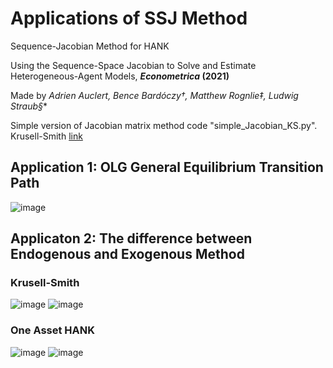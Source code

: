 # Applications of SSJ Method
Sequence-Jacobian Method for HANK

Using the Sequence-Space Jacobian to Solve and Estimate Heterogeneous-Agent Models, **_Econometrica_ (2021)**

Made by **Adrien Auclert*, Bence Bardóczy†, Matthew Rognlie‡, Ludwig Straub§**

Simple version of Jacobian matrix method code "simple_Jacobian_KS.py". Krusell-Smith
[link](https://github.com/TTecLinc/SSJ_Method/blob/main/simple_Jacobian_KS.py)

## Application 1: OLG General Equilibrium Transition Path

![image](https://github.com/TTecLinc/sequence-jacobian_ecma/blob/main/OLG_SSJ.JPG)

## Applicaton 2: The difference between Endogenous and Exogenous Method
### Krusell-Smith
![image](https://github.com/TTecLinc/sequence-jacobian_ecma/blob/main/Endo_Exo_diff.JPG)
![image](https://github.com/TTecLinc/sequence-jacobian_ecma/blob/main/Path_Endo_Exo.JPG)
### One Asset HANK
![image](https://github.com/TTecLinc/sequence-jacobian_ecma/blob/main/Endo_Exo_diff_OH.JPG)
![image](https://github.com/TTecLinc/sequence-jacobian_ecma/blob/main/Path_Endo_Exo_OH.JPG)
